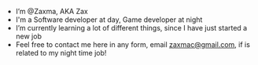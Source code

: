 - I’m @Zaxma, AKA Zax
- I'm a Software developer at day, Game developer at night
- I’m currently learning a lot of different things, since I have just started a new job
- Feel free to contact me here in any form, email zaxmac@gmail.com, if is related to my night time job!

<!---
Zaxma/Zaxma is a ✨ special ✨ repository because its `README.md` (this file) appears on your GitHub profile.
You can click the Preview link to take a look at your changes.
--->
